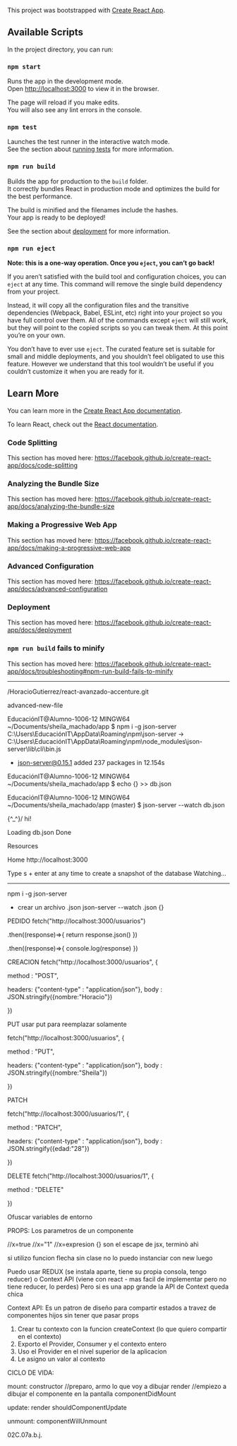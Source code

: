 ﻿This project was bootstrapped with [Create React App](https://github.com/facebook/create-react-app).

## Available Scripts

In the project directory, you can run:

### `npm start`

Runs the app in the development mode.<br />
Open [http://localhost:3000](http://localhost:3000) to view it in the browser.

The page will reload if you make edits.<br />
You will also see any lint errors in the console.

### `npm test`

Launches the test runner in the interactive watch mode.<br />
See the section about [running tests](https://facebook.github.io/create-react-app/docs/running-tests) for more information.

### `npm run build`

Builds the app for production to the `build` folder.<br />
It correctly bundles React in production mode and optimizes the build for the best performance.

The build is minified and the filenames include the hashes.<br />
Your app is ready to be deployed!

See the section about [deployment](https://facebook.github.io/create-react-app/docs/deployment) for more information.

### `npm run eject`

**Note: this is a one-way operation. Once you `eject`, you can’t go back!**

If you aren’t satisfied with the build tool and configuration choices, you can `eject` at any time. This command will remove the single build dependency from your project.

Instead, it will copy all the configuration files and the transitive dependencies (Webpack, Babel, ESLint, etc) right into your project so you have full control over them. All of the commands except `eject` will still work, but they will point to the copied scripts so you can tweak them. At this point you’re on your own.

You don’t have to ever use `eject`. The curated feature set is suitable for small and middle deployments, and you shouldn’t feel obligated to use this feature. However we understand that this tool wouldn’t be useful if you couldn’t customize it when you are ready for it.

## Learn More

You can learn more in the [Create React App documentation](https://facebook.github.io/create-react-app/docs/getting-started).

To learn React, check out the [React documentation](https://reactjs.org/).

### Code Splitting

This section has moved here: https://facebook.github.io/create-react-app/docs/code-splitting

### Analyzing the Bundle Size

This section has moved here: https://facebook.github.io/create-react-app/docs/analyzing-the-bundle-size

### Making a Progressive Web App

This section has moved here: https://facebook.github.io/create-react-app/docs/making-a-progressive-web-app

### Advanced Configuration

This section has moved here: https://facebook.github.io/create-react-app/docs/advanced-configuration

### Deployment

This section has moved here: https://facebook.github.io/create-react-app/docs/deployment

### `npm run build` fails to minify

This section has moved here: https://facebook.github.io/create-react-app/docs/troubleshooting#npm-run-build-fails-to-minify

-------------------------------------------------------------------------------------------------------------------------
/HoracioGutierrez/react-avanzado-accenture.git

advanced-new-file


EducaciónIT@Alumno-1006-12 MINGW64 ~/Documents/sheila_machado/app
$ npm i -g json-server
C:\Users\EducaciónIT\AppData\Roaming\npm\json-server -> C:\Users\EducaciónIT\AppData\Roaming\npm\node_modules\json-server\lib\cli\bin.js
+ json-server@0.15.1
added 237 packages in 12.154s

EducaciónIT@Alumno-1006-12 MINGW64 ~/Documents/sheila_machado/app
$ echo {} >> db.json

EducaciónIT@Alumno-1006-12 MINGW64 ~/Documents/sheila_machado/app (master)
$ json-server --watch db.json

  \{^_^}/ hi!

  Loading db.json
  Done

  Resources

  Home
  http://localhost:3000

  Type s + enter at any time to create a snapshot of the database
  Watching...


----------------------------------
npm i -g json-server
* crear un archivo <nombre>.json
json-server --watch <nombre>.json
{}

PEDIDO
fetch("http://localhost:3000/usuarios")

.then((response)=>{ return response.json() })

.then((response)=>{ console.log(response) })

CREACION
fetch("http://localhost:3000/usuarios", {
	
method : "POST",
	
headers: {"content-type" : "application/json"}, 
body : JSON.stringify({nombre:"Horacio"})

})

PUT
usar put para reemplazar solamente

fetch("http://localhost:3000/usuarios", {
	
method : "PUT",
	
headers: {"content-type" : "application/json"}, 
body : JSON.stringify({nombre:"Sheila"})

})

PATCH

fetch("http://localhost:3000/usuarios/1", {
	
method : "PATCH",
	
headers: {"content-type" : "application/json"}, 
body : JSON.stringify({edad:"28"})

})

DELETE
fetch("http://localhost:3000/usuarios/1", {
	
method : "DELETE"
	
})


Ofuscar variables de entorno

PROPS: Los parametros de un componente

<App x/> //x=true
<App x="1"/> //x="1"
<App x={expresion}/> //x=expresion {} son el escape de jsx, terminò ahì

si utilizo funcion flecha sin clase no lo puedo instanciar con new luego

Puedo usar REDUX (se instala aparte, tiene su propia consola, tengo reducer) o Context API (viene con react - mas facil de implementar pero no tiene reducer, lo perdes)
Pero si es una app grande la API de Context queda chica

Context API: Es un patron de diseño para compartir estados a travez de componentes hijos sin tener que pasar props

1) Crear tu contexto con la funcion createContext (lo que quiero compartir en el contexto)
2) Exporto el Provider, Consumer y el contexto entero
3) Uso el Provider en el nivel superior de la aplicacion
4) Le asigno un valor al contexto


CICLO DE VIDA:

mount:
	constructor //preparo, armo lo que voy a dibujar
	render //empiezo a dibujar el componente en la pantalla
	componentDidMount
	

update:
	render
	shouldComponentUpdate

unmount:
	componentWillUnmount

02C.07a.b.j.
